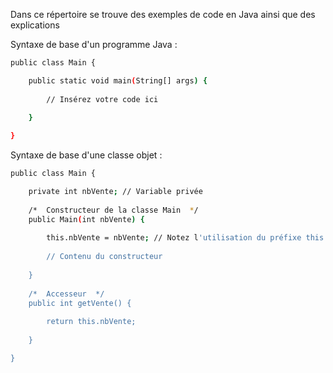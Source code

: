 Dans ce répertoire se trouve des exemples de code en Java ainsi que des explications

Syntaxe de base d'un programme Java :

```bash
public class Main {

	public static void main(String[] args) {
	
		// Insérez votre code ici
	
	}

}
```

Syntaxe de base d'une classe objet :

```bash
public class Main {

	private int nbVente; // Variable privée
	
	/*  Constructeur de la classe Main  */
	public Main(int nbVente) {
	
		this.nbVente = nbVente; // Notez l'utilisation du préfixe this
		
		// Contenu du constructeur
	
	}
	
	/*  Accesseur  */
	public int getVente() {
	
		return this.nbVente;
	
	}

}
```
